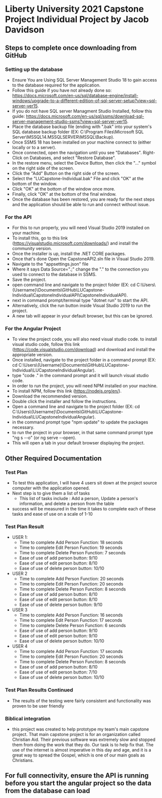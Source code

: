 # Liberty University 2021 Capstone Project Individual Project by Jacob Davidson

## Steps to complete once downloading from GitHub

### Setting up the database
  - Ensure You are Using SQL Server Management Studio 18 to gain access to the database required for the application.
  - Follow this guide if you have not already done so: https://docs.microsoft.com/en-us/sql/database-engine/install-windows/upgrade-to-a-different-edition-of-sql-server-setup?view=sql-server-ver15.
  - If you do not have SQL server Managment Studio Installed, follow this guide: https://docs.microsoft.com/en-us/sql/ssms/download-sql-server-management-studio-ssms?view=sql-server-ver15.
  - Place the database backup file (ending with ".bak" into your system's SQL database backup folder (EX: C:\Program Files\Microsoft SQL Server\MSSQL14.MSSQLSERVER\MSSQL\Backup).
  - Once SSMS 18 has been installed on your machine connect to (either locally or to a server).
  - Once connected, open the navigation until you see "Databases". Right-Click on Databases, and select "Restore Database".
  - In the restore menu, select the Device Button, then click the "..." symbol on the right side of the screen.
  - Click the "Add" Button on the right side of the screen.
  - Select the "LUCapstone-Individual.bak" File and click "OK" at the bottom of the window.
  - Click "OK" at the bottom of the window once more.
  - Finally, click "OK" at the bottom of the final window.
  - Once the database has been restored, you are ready for the next steps and the application should be able to run and connect without issue.
  
### For the API
  - For this to run properly, you will need Visual Studio 2019 installed on your machine.
  - To install this, go to this link (https://visualstudio.microsoft.com/downloads/) and install the community version.
  - Once the installer is up, install the .NET CORE packages.
  - Once that's done Open the CapstoneAPI2.sln file in Visual Studio 2019.
  - Navigate to the "appsettings.json" file
  - Where it says Data Source=".;" change the "." to the connection you used to connect to the database in SSMS.
  - Save the project.
  - open command line and navigate to the project folder (EX: cd C:\Users\\{Username}\Documents\GitHub\LUCapstone-Individual\CapstoneIndividualAPI\CapstoneIndividualAPI).
  - next in command prompt/terminal type "dotnet run" to start the API.
  - Alternatively, click the run button inside Visual Studio 2019 to run the project.
  - A new tab will appear in your default browser, but this can be ignored.
  
### For the Angular Project
  - To view the project code, you will also need visual studio code. to install visual studio code, follow this link (https://code.visualstudio.com/download) and download and install the appropriate version.
  - Once installed, navigate to the project folder in a command prompt (EX: cd C:\Users\\{Username}\Documents\GitHub\LUCapstone-Individual\LUCapstoneIndividualAngular).
  - type "code ." in the command prompt and it will launch visual studio code.
  - In order to run the project, you will need NPM installed on your machine.
  - To install NPM, follow this link (https://nodejs.org/en/).
  - Download the recommended version.
  - Double click the installer and follow the instructions.
  - Open a command line and navigate to the project folder (EX: cd C:\Users\\{Username}\Documents\GitHub\LUCapstone-Individual\LUCapstoneIndividualAngular).
  - in the command prompt type "npm update" to update the packages necessary.
  - to run the project in your browser, in that same command prompt type "ng s --o" (or ng serve --open).
  - This will open a tab in your default browser displaying the project.

## Other Required Documentation

### Test Plan
  - To test this application, I will have 4 users sit down at the project source computer with the application opened.
  - Next step is to give them a list of tasks
    - This list of tasks include : Add a person, Update a person's information, and delete a person from the table
  - success will be measured in the time it takes to complete each of these tasks and ease of use on a scale of 1-10

### Test Plan Result
  - USER 1: 
    - Time to complete Add Person Function: 18 seconds
    - Time to complete Edit Person Function: 19 seconds
    - Time to complete Delete Person Function: 7 seconds
    - Ease of use of add person button: 9/10
    - Ease of use of edit person button: 8/10
    - Ease of use of delete person button: 10/10
  - USER 2
    - Time to complete Add Person Function: 20 seconds
    - Time to complete Edit Person Function: 20 seconds
    - Time to complete Delete Person Function: 8 seconds
    - Ease of use of add person button: 8/10
    - Ease of use of edit person button: 8/10
    - Ease of use of delete person button: 9/10
  - USER 3
    - Time to complete Add Person Function: 16 seconds
    - Time to complete Edit Person Function: 17 seconds
    - Time to complete Delete Person Function: 6 seconds
    - Ease of use of add person button: 9/10
    - Ease of use of edit person button: 9/10
    - Ease of use of delete person button: 10/10
  - USER 4
    - Time to complete Add Person Function: 17 seconds
    - Time to complete Edit Person Function: 20 seconds
    - Time to complete Delete Person Function: 8 seconds
    - Ease of use of add person button: 8/10
    - Ease of use of edit person button: 7/10
    - Ease of use of delete person button: 10/10

### Test Plan Results Continued
  - The results of the testing were fairly consistent and functionality was proven to be user friendly

### Biblical integration
  - this project was created to help prototype my team's main capstone project. That main capstone project is for an organization called Christian Aid. Their previous software was extremely slow and stopped them from doing the work that they do. Our task is to help fix that. The use of the internet is almost imperative in this day and age, and it is a great way to spread the Gospel, which is one of our main goals as Christians.
  
## For full connectivity, ensure the API is running before you start the angular project so the data from the database can load
  
  
  
  
